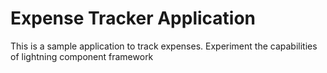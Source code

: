 # Expense Tracker Application
This is a sample application to track expenses. Experiment the capabilities of lightning component framework
